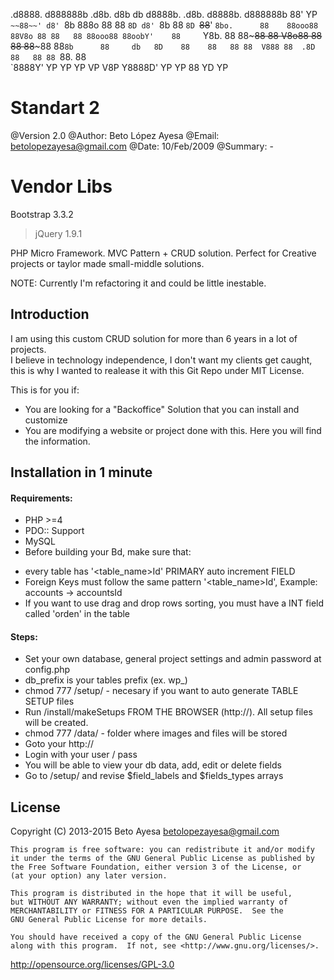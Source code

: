 .d8888. d888888b  .d8b.  d8b   db d8888b.  .d8b.  d8888b. d888888b 
88'  YP `~~88~~' d8' `8b 888o  88 88  `8D d8' `8b 88  `8D `~~88~~' 
`8bo.      88    88ooo88 88V8o 88 88   88 88ooo88 88oobY'    88    
  `Y8b.    88    88~~~88 88 V8o88 88   88 88~~~88 88`8b      88    
db   8D    88    88   88 88  V888 88  .8D 88   88 88 `88.    88    
`8888Y'    YP    YP   YP VP   V8P Y8888D' YP   YP 88   YD    YP    
                                                                       
                                                                       
Standart 2 
================

@Version 2.0
@Author: Beto López Ayesa
@Email: betolopezayesa@gmail.com
@Date: 10/Feb/2009
@Summary: -



Vendor Libs
================
Bootstrap 3.3.2 
>jQuery 1.9.1




PHP Micro Framework. MVC Pattern + CRUD solution. Perfect for Creative projects or taylor made small-middle solutions.

NOTE:  Currently I'm refactoring it and could be little inestable.

Introduction
------------
I am using this custom CRUD solution for more than 6 years in a lot of projects.  
I believe in technology independence, I don't want my clients get caught, this is why I wanted to realease it with this Git Repo under MIT License.

This is for you if:
* You are looking for a "Backoffice" Solution that you can install and customize
* You are modifying a website or project done with this. Here you will find the information.
  

Installation in 1 minute
------------------------
#### Requirements:
- PHP >=4
- PDO:: Support
- MySQL
- Before building your Bd, make sure that:
* every table has '<table_name>Id' PRIMARY auto increment FIELD
* Foreign Keys must follow the same pattern '<table_name>Id', Example: accounts -> accountsId
* If you want to use drag and drop rows sorting, you must have a INT field called 'orden' in the table

#### Steps:  
* Set your own database, general project settings and admin password at config.php
* db_prefix is your tables prefix (ex. wp_)
* chmod 777 /setup/ - necesary if you want to auto generate TABLE SETUP files
* Run /install/makeSetups FROM THE BROWSER (http://). All setup files will be created. 
* chmod 777 /data/ - folder where images and files will be stored
* Goto your http:// 
* Login with your user / pass
* You will be able to view your db data, add, edit or delete fields
* Go to /setup/ and revise $field_labels and $fields_types arrays
 



License
----------------
Copyright (C) 2013-2015  Beto Ayesa betolopezayesa@gmail.com

    This program is free software: you can redistribute it and/or modify
    it under the terms of the GNU General Public License as published by
    the Free Software Foundation, either version 3 of the License, or
    (at your option) any later version.

    This program is distributed in the hope that it will be useful,
    but WITHOUT ANY WARRANTY; without even the implied warranty of
    MERCHANTABILITY or FITNESS FOR A PARTICULAR PURPOSE.  See the
    GNU General Public License for more details.

    You should have received a copy of the GNU General Public License
    along with this program.  If not, see <http://www.gnu.org/licenses/>.

http://opensource.org/licenses/GPL-3.0
